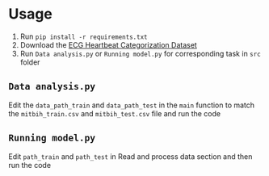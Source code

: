 # Usage

1. Run `pip install -r requirements.txt`
2. Download the [ECG Heartbeat Categorization Dataset](https://www.kaggle.com/datasets/shayanfazeli/heartbeat)
3. Run `Data analysis.py` or `Running model.py` for corresponding task in `src` folder



## `Data analysis.py`

Edit the `data_path_train` and `data_path_test` in the `main` function to match the `mitbih_train.csv` and `mitbih_test.csv` file and run the code

## `Running model.py`

Edit `path_train` and `path_test` in $\text{Read and process data}$ section and then run the code